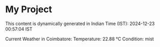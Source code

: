 # My Project

This content is dynamically generated in Indian Time (IST): 2024-12-23 00:57:04 IST


Current Weather in Coimbatore:
Temperature: 22.88 °C
Condition: mist
